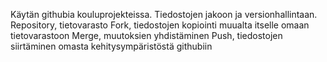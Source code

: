 Käytän githubia kouluprojekteissa. Tiedostojen jakoon ja versionhallintaan.
Repository, tietovarasto
Fork, tiedostojen kopiointi muualta itselle omaan tietovarastoon
Merge, muutoksien yhdistäminen
Push, tiedostojen siirtäminen omasta kehitysympäristöstä githubiin
